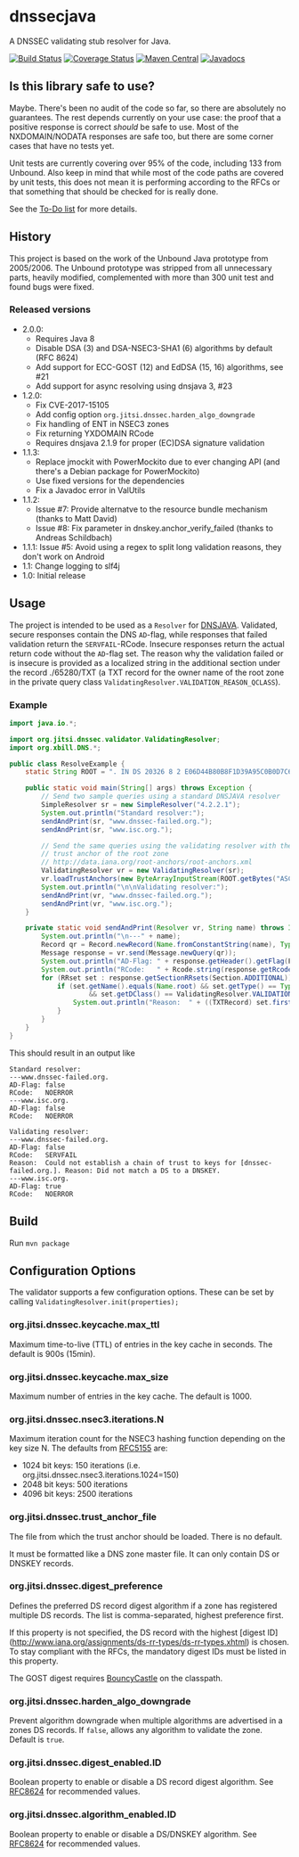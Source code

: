 dnssecjava
==========
A DNSSEC validating stub resolver for Java.

[![Build Status](https://travis-ci.org/ibauersachs/dnssecjava.svg?branch=master)](https://travis-ci.org/ibauersachs/dnssecjava)
[![Coverage Status](https://coveralls.io/repos/ibauersachs/dnssecjava/badge.svg)](https://coveralls.io/r/ibauersachs/dnssecjava)
[![Maven Central](https://maven-badges.herokuapp.com/maven-central/org.jitsi/dnssecjava/badge.svg)](http://search.maven.org/#search%7Cga%7C1%7Cg%3A%22org.jitsi%22%20AND%20a%3A%22dnssecjava%22)
[![Javadocs](http://javadoc.io/badge/org.jitsi/dnssecjava.svg)](https://javadoc.io/doc/org.jitsi/dnssecjava)

Is this library safe to use?
---------------------------
Maybe. There's been no audit of the code so far, so there are absolutely no
guarantees. The rest depends currently on your use case: the proof that a
positive response is correct _should_ be safe to use. Most of the
NXDOMAIN/NODATA responses are safe too, but there are some corner cases that
have no tests yet.

Unit tests are currently covering over 95% of the code, including 133
from Unbound. Also keep in mind that while most of the code paths are covered
by unit tests, this does not mean it is performing according to the RFCs or
that something that should be checked for is really done.

See the [To-Do list](TODO.md) for more details.

History
-------
This project is based on the work of the Unbound Java prototype from 2005/2006.
The Unbound prototype was stripped from all unnecessary parts, heavily
modified, complemented with more than 300 unit test and found bugs were fixed.

### Released versions
* 2.0.0:
  - Requires Java 8
  - Disable DSA (3) and DSA-NSEC3-SHA1 (6) algorithms by default (RFC 8624)
  - Add support for ECC-GOST (12) and EdDSA (15, 16) algorithms, see #21
  - Add support for async resolving using dnsjava 3, #23
* 1.2.0:
  - Fix CVE-2017-15105
  - Add config option `org.jitsi.dnssec.harden_algo_downgrade`
  - Fix handling of ENT in NSEC3 zones
  - Fix returning YXDOMAIN RCode
  - Requires dnsjava 2.1.9 for proper (EC)DSA signature validation
* 1.1.3:
  - Replace jmockit with PowerMockito due to ever changing API (and there's a Debian package for PowerMockito)
  - Use fixed versions for the dependencies
  - Fix a Javadoc error in ValUtils
* 1.1.2:
  - Issue #7: Provide alternatve to the resource bundle mechanism (thanks to Matt David)
  - Issue #8: Fix parameter in dnskey.anchor_verify_failed (thanks to Andreas Schildbach)
* 1.1.1: Issue #5: Avoid using a regex to split long validation reasons, they don't work on Android
* 1.1:   Change logging to slf4j
* 1.0:   Initial release

Usage
-----
The project is intended to be used as a `Resolver` for
[DNSJAVA](http://www.xbill.org/dnsjava/). Validated, secure responses contain
the DNS `AD`-flag, while responses that failed validation return the
`SERVFAIL`-RCode. Insecure responses return the actual return code
without the `AD`-flag set.
The reason why the validation failed or is insecure is provided as
a localized string in the additional section under the record ./65280/TXT
(a TXT record for the owner name of the root zone in the private query class
`ValidatingResolver.VALIDATION_REASON_QCLASS`).

### Example
```java
import java.io.*;

import org.jitsi.dnssec.validator.ValidatingResolver;
import org.xbill.DNS.*;

public class ResolveExample {
    static String ROOT = ". IN DS 20326 8 2 E06D44B80B8F1D39A95C0B0D7C65D08458E880409BBC683457104237C7F8EC8D";

    public static void main(String[] args) throws Exception {
        // Send two sample queries using a standard DNSJAVA resolver
        SimpleResolver sr = new SimpleResolver("4.2.2.1");
        System.out.println("Standard resolver:");
        sendAndPrint(sr, "www.dnssec-failed.org.");
        sendAndPrint(sr, "www.isc.org.");

        // Send the same queries using the validating resolver with the
        // trust anchor of the root zone
        // http://data.iana.org/root-anchors/root-anchors.xml
        ValidatingResolver vr = new ValidatingResolver(sr);
        vr.loadTrustAnchors(new ByteArrayInputStream(ROOT.getBytes("ASCII")));
        System.out.println("\n\nValidating resolver:");
        sendAndPrint(vr, "www.dnssec-failed.org.");
        sendAndPrint(vr, "www.isc.org.");
    }

    private static void sendAndPrint(Resolver vr, String name) throws IOException {
        System.out.println("\n---" + name);
        Record qr = Record.newRecord(Name.fromConstantString(name), Type.A, DClass.IN);
        Message response = vr.send(Message.newQuery(qr));
        System.out.println("AD-Flag: " + response.getHeader().getFlag(Flags.AD));
        System.out.println("RCode:   " + Rcode.string(response.getRcode()));
        for (RRset set : response.getSectionRRsets(Section.ADDITIONAL)) {
            if (set.getName().equals(Name.root) && set.getType() == Type.TXT
                    && set.getDClass() == ValidatingResolver.VALIDATION_REASON_QCLASS) {
                System.out.println("Reason:  " + ((TXTRecord) set.first()).getStrings().get(0));
            }
        }
    }
}

```

This should result in an output like
```
Standard resolver:
---www.dnssec-failed.org.
AD-Flag: false
RCode:   NOERROR
---www.isc.org.
AD-Flag: false
RCode:   NOERROR

Validating resolver:
---www.dnssec-failed.org.
AD-Flag: false
RCode:   SERVFAIL
Reason:  Could not establish a chain of trust to keys for [dnssec-failed.org.]. Reason: Did not match a DS to a DNSKEY.
---www.isc.org.
AD-Flag: true
RCode:   NOERROR
```

Build
-----
Run `mvn package`

Configuration Options
---------------------
The validator supports a few configuration options. These can be set by calling
`ValidatingResolver.init(properties);`

### org.jitsi.dnssec.keycache.max_ttl
Maximum time-to-live (TTL) of entries in the key cache in seconds. The default
is 900s (15min).

### org.jitsi.dnssec.keycache.max_size
Maximum number of entries in the key cache. The default is 1000.

### org.jitsi.dnssec.nsec3.iterations.N
Maximum iteration count for the NSEC3 hashing function depending on the key 
size N. The defaults from [RFC5155](https://tools.ietf.org/html/rfc5155#section-10.3) are:

- 1024 bit keys: 150 iterations (i.e. org.jitsi.dnssec.nsec3.iterations.1024=150)
- 2048 bit keys: 500 iterations 
- 4096 bit keys: 2500 iterations 

### org.jitsi.dnssec.trust\_anchor_file
The file from which the trust anchor should be loaded. There is no default.

It must be formatted like a DNS zone master file. It can only contain DS
or DNSKEY records.

### org.jitsi.dnssec.digest\_preference
Defines the preferred DS record digest algorithm if a zone has registered
multiple DS records. The list is comma-separated, highest preference first.

If this property is not specified, the DS record with the highest [digest ID]
(http://www.iana.org/assignments/ds-rr-types/ds-rr-types.xhtml) is chosen.
To stay compliant with the RFCs, the mandatory digest IDs must be listed in
this property.

The GOST digest requires [BouncyCastle](https://www.bouncycastle.org/java.html)
on the classpath.

### org.jitsi.dnssec.harden\_algo\_downgrade
Prevent algorithm downgrade when multiple algorithms are advertised in a zones
DS records. If `false`, allows any algorithm to validate the zone.
Default is `true`.

### org.jitsi.dnssec.digest\_enabled.ID
Boolean property to enable or disable a DS record digest algorithm.
See [RFC8624](https://tools.ietf.org/html/rfc8624#section-3.3) for recommended values.

### org.jitsi.dnssec.algorithm\_enabled.ID
Boolean property to enable or disable a DS/DNSKEY algorithm.
See [RFC8624](https://tools.ietf.org/html/rfc8624#section-3.1) for recommended values.
